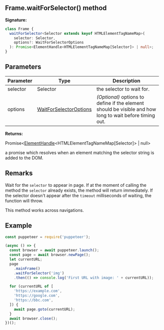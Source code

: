 ## Frame.waitForSelector() method

**Signature:**

```typescript
class Frame {
  waitForSelector<Selector extends keyof HTMLElementTagNameMap>(
    selector: Selector,
    options?: WaitForSelectorOptions
  ): Promise<ElementHandle<HTMLElementTagNameMap[Selector]> | null>;
}
```

## Parameters

| Parameter | Type                                                            | Description                                                                                                  |
| --------- | --------------------------------------------------------------- | ------------------------------------------------------------------------------------------------------------ |
| selector  | Selector                                                        | the selector to wait for.                                                                                    |
| options   | [WaitForSelectorOptions](./puppeteer.waitforselectoroptions.md) | <i>(Optional)</i> options to define if the element should be visible and how long to wait before timing out. |

**Returns:**

Promise&lt;[ElementHandle](./puppeteer.elementhandle.md)&lt;HTMLElementTagNameMap\[Selector\]&gt; \| null&gt;

a promise which resolves when an element matching the selector string is added to the DOM.

## Remarks

Wait for the `selector` to appear in page. If at the moment of calling the method the `selector` already exists, the method will return immediately. If the selector doesn't appear after the `timeout` milliseconds of waiting, the function will throw.

This method works across navigations.

## Example

```js
const puppeteer = require('puppeteer');

(async () => {
  const browser = await puppeteer.launch();
  const page = await browser.newPage();
  let currentURL;
  page
    .mainFrame()
    .waitForSelector('img')
    .then(() => console.log('First URL with image: ' + currentURL));

  for (currentURL of [
    'https://example.com',
    'https://google.com',
    'https://bbc.com',
  ]) {
    await page.goto(currentURL);
  }
  await browser.close();
})();
```
